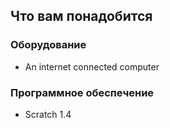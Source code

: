 ## Что вам понадобится

### Оборудование

- An internet connected computer

### Программное обеспечение

- Scratch 1.4